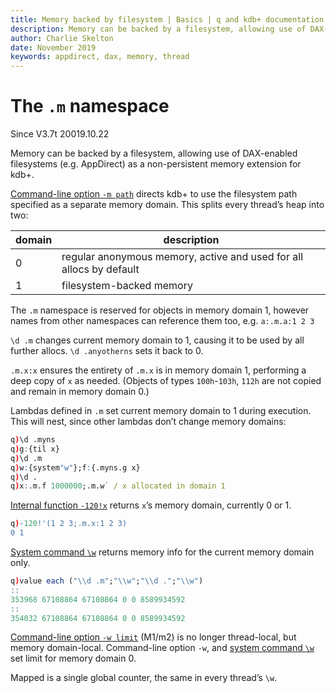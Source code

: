 ```yaml
---
title: Memory backed by filesystem | Basics | q and kdb+ documentation
description: Memory can be backed by a filesystem, allowing use of DAX-enabled filesystems (e.g. AppDirect) as a non-persistent memory extension for kdb+
author: Charlie Skelton
date: November 2019
keywords: appdirect, dax, memory, thread
---
```

# The `.m` namespace


Since V3.7t 20019.10.22

Memory can be backed by a filesystem, allowing use of DAX-enabled filesystems (e.g. AppDirect) as a non-persistent memory extension for kdb+.

[Command-line option `-m path`](../basics/cmdline.md#-m-memory-domain) directs kdb+ to use the filesystem path specified as a separate memory domain. This splits every thread’s heap into two:

domain | description
-------|------------
0      | regular anonymous memory, active and used for all allocs by default
1      | filesystem-backed memory

The `.m` namespace is reserved for objects in memory domain 1, however names from other namespaces can reference them too, e.g. `a:.m.a:1 2 3`

`\d .m` changes current memory domain to 1, causing it to be used by all further allocs. `\d .anyotherns` sets it back to 0.

`.m.x:x` ensures the entirety of `.m.x` is in memory domain 1, performing a deep copy of `x` as needed. (Objects of types `100h`-`103h`, `112h` are not copied and remain in memory domain 0.)

Lambdas defined in `.m` set current memory domain to 1 during execution. This will nest, since other lambdas don’t change memory domains:

```q
q)\d .myns
q)g:{til x}
q)\d .m
q)w:{system"w"};f:{.myns.g x}
q)\d .
q)x:.m.f 1000000;.m.w` / x allocated in domain 1
```

[Internal function `-120!x`](../basics/internal.md#-120x-memory-domain) returns `x`’s memory domain, currently 0 or 1.

```q
q)-120!'(1 2 3;.m.x:1 2 3)
0 1
```

[System command `\w`](../basics/syscmds.md#w-workspace) returns memory info for the current memory domain only.

```q
q)value each ("\\d .m";"\\w";"\\d .";"\\w")
::
353968 67108864 67108864 0 0 8589934592
::
354032 67108864 67108864 0 0 8589934592
```

[Command-line option `-w limit`](../basics/cmdline.md#-w-workspace) (M1/m2) is no longer thread-local, but memory domain-local. Command-line option `-w`, and [system command `\w`](../basics/syscmds.md#w-workspace) set limit for memory domain 0.

Mapped is a single global counter, the same in every thread’s `\w`.

